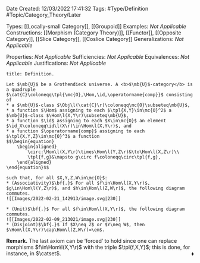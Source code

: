 <div class="topSpace"></div>

Date Created: 12/03/2022 17:41:32
Tags: #Type/Definition #Topic/Category_Theory/Later

Types: [[Locally-small Category]], [[Groupoid]]
Examples: <i>Not Applicable</i>
Constructions: [[Morphism (Category Theory)]], [[Functor]], [[Opposite Category]], [[Slice Category]], [[Coslice Category]]
Generalizations: <i>Not Applicable</i>

Properties: <i>Not Applicable</i>
Sufficiencies: <i>Not Applicable</i>
Equivalences: <i>Not Applicable</i>
Justifications: <i>Not Applicable</i>

``` ad-Definition
title: Definition.

Let $\mb{U}$ be a Grothendieck universe. A <b>$\mb{U}$-category</b> is a quadruple $\cat{C}\coloneqq\tpl{\mc{O},\Hom,\id,\operatorname{comp}}$ consisting of
* a $\mb{U}$-class $\Obj\l(\cat{C}\r)\coloneqq\mc{O}\subseteq\mb{U}$,
* a function $\Hom$ assigning to each $\tpl{X,Y}\in\mc{O}^2$ a $\mb{U}$-class $\Hom\l(X,Y\r)\subseteq\mb{U}$,
* a function $\id$ assigning to each $X\in\mc{O}$ an element $\id_X\coloneqq\id\l(X\r)\in\Hom\l(X,Y\r)$, and
* a function $\operatorname{comp}$ assigning to each $\tpl{X,Y,Z}\in\mc{O}^3$ a function
$$\begin{equation}
    \begin{aligned}
        \circ:\Hom\l(X,Y\r)\times\Hom\l(Y,Z\r)&\to\Hom\l(X,Z\r)\\
        \tpl{f,g}&\mapsto g\circ f\coloneqq\circ\tpl{f,g},
    \end{aligned}
\end{equation}$$

such that, for all $X,Y,Z,W\in\mc{O}$:
* (Associativity)$\bf{.}$ For all $f\in\Hom\l(X,Y\r)$, $g\in\Hom\l(Y,Z\r)$, and $h\in\Hom\l(Z,W\r)$, the following diagram commutes.
![[Images/2022-02-21_142913/image.svg|230]]

* (Unit)$\bf{.}$ For all $f\in\Hom\l(X,Y\r)$, the following diagram commutes.
![[Images/2022-02-09_213021/image.svg|230]]
* (Disjoint)$\bf{.}$ If $X\neq Z$ or $Y\neq W$, then $\Hom\l(X,Y\r)\cap\Hom\l(Z,W\r)=\em$.

```

<b>Remark.</b> The last axiom can be ‘forced’ to hold since one can replace morphisms $f\in\Hom\l(X,Y\r)$ with the triple $\tpl{f,X,Y}$; this is done, for instance, in $\catset$.<span style="float:right;">$\blacklozenge$</span>
